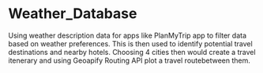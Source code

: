 # Weather_Database

Using weather description data for apps like PlanMyTrip app to filter data based on weather preferences. This is then used to identify potential travel destinations and nearby hotels. Choosing 4 cities then would create a travel itenerary and using Geoapify Routing API plot a travel routebetween them.

